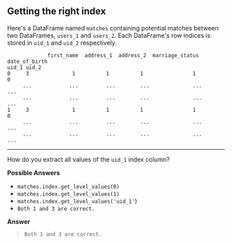 ## Getting the right index

Here's a DataFrame named `matches` containing potential matches between two DataFrames, `users_1` and `users_2`. Each DataFrame's row indices is stored in `uid_1` and `uid_2` respectively.

```
             first_name  address_1  address_2  marriage_status  date_of_birth
uid_1 uid_2                                                                  
0     3              1          1          1                1              0
     ...            ...         ...        ...              ...            ...
     ...            ...         ...        ...              ...            ...
1     3              1          1          1                1              0
     ...            ...         ...        ...              ...            ...
     ...            ...         ...        ...              ...            ...
```

<hr>

How do you extract all values of the `uid_1` index column?

**Possible Answers**

* `matches.index.get_level_values(0)`
* `matches.index.get_level_values(1)`
* `matches.index.get_level_values('uid_1'`)
* `Both 1 and 3 are correct.`

**Answer**

> `Both 1 and 3 are correct.`
